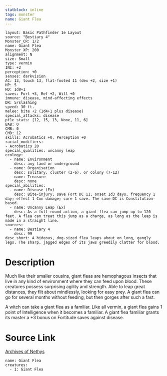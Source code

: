 ```yaml
---
statblock: inline
tags: monster
name: Giant Flea
---
```

```statblock
layout: Basic Pathfinder 1e Layout
source: "Bestiary 4"
Monster_CR: 1/2
name: Giant Flea
Monster_XP: 200
alignment: N
size: Small
type: vermin
INI: +2
perception: +0
senses: darkvision
AC: 13, touch 13, flat-footed 11 (dex +2, size +1)
HP: 5
HD: 1d8+1
saves: Fort +3, Ref +2, Will +0
immune: disease, mind-affecting effects
DR: 5/slashing
speed: 30 ft.
melee: bite +2 (1d4+1 plus disease)
special_attacks: disease
pf1e_stats: [12, 15, 13, None, 11, 6]
BAB: 0
CMB: 0
CMD: 12
skills: Acrobatics +0, Perception +0
racial_modifiers:
- Acrobatics 20
special_qualities: uncanny leap
ecology:
  - name: Environment
    desc: any land or underground
  - name: Organisation
    desc: solitary, cluster (2-6), or colony (7-12)
  - name: Treasure
    desc: none
special_abilities:
  - name: Disease (Ex)
    desc: Bite-injury; save Fort DC 11; onset 1d3 days; frequency 1 day; effect 1 Con damage; cure 1 save. The save DC is Constitution-based.
  - name: Uncanny Leap (Ex)
    desc: As a full-round action, a giant flea can jump up to 120 feet. A flea can treat this jump as a charge, as long as the leap is made in a straight line.
sources:
  - name: Bestiary 4
    desc: 99
desc_short: A hideous, dog-sized flea leaps about on long, gangly legs. The sharp, jagged edges of its jaws greedily clatter for blood.
```
# Description
Much like their smaller cousins, giant fleas are hemophagous insects that live in any kind of environment where they can feed upon blood. These creatures possess surprising agility and strength. Able to leap great distances, they flit about mindlessly, looking for easy prey. A giant flea can go for several months without feeding, but then gorges after such a fast.

A witch can take a giant flea as a familiar. Like all vermin, a giant flea gains 1 point of Intelligence when it becomes a familiar. A giant flea familiar grants its master a +3 bonus on Fortitude saves against disease.
# Source Link
[Archives of Nethys](https://aonprd.com/MonsterDisplay.aspx?ItemName=Giant%20Flea)
```encounter-table
name: Giant Flea
creatures:
  - 1: Giant Flea
```

